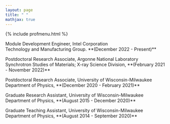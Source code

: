 ```yaml
---
layout: page
title: " "
mathjax: true
---
```

{% include profmenu.html %}

<p> Module Development Engineer, Intel Corporation <br>
  Technology and Manufacturing Group. **(December 2022 - Present)**
</p>

<p>Postdoctoral Research Associate, Argonne National Laboratory<br>
  Synchrotron Studies of Materials; X-ray Science Division, **(February 2021 - November 2022)**
</p>

<p>Postdoctoral Research Associate, University of Wisconsin-Milwaukee <br>
  Department of Physics, **(December 2020 - February 2021)**
</p>
  
<p>Graduate Research Assistant, University of Wisconsin-Milwaukee <br>
  Department of Physics,  **(August 2015 - December 2020)**
</p>
  
<p>Graduate Teaching Assistant, University of Wisconsin-Milwaukee <br>
  Department of Physics, **(August 2014 - September 2020)**
</p>
  
